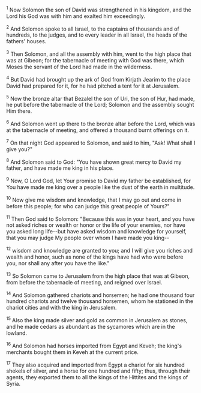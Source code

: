 <sup>1</sup> 
Now Solomon the son of David was strengthened in his kingdom, and the Lord his God was with him and exalted him exceedingly. 

<sup>2</sup> 
And Solomon spoke to all Israel, to the captains of thousands and of hundreds, to the judges, and to every leader in all Israel, the heads of the fathers' houses. 

<sup>3</sup> 
Then Solomon, and all the assembly with him, went to the high place that was at Gibeon; for the tabernacle of meeting with God was there, which Moses the servant of the Lord had made in the wilderness. 

<sup>4</sup> 
But David had brought up the ark of God from Kirjath Jearim to the place David had prepared for it, for he had pitched a tent for it at Jerusalem. 

<sup>5</sup> 
Now the bronze altar that Bezalel the son of Uri, the son of Hur, had made, he put before the tabernacle of the Lord; Solomon and the assembly sought Him there. 

<sup>6</sup> 
And Solomon went up there to the bronze altar before the Lord, which was at the tabernacle of meeting, and offered a thousand burnt offerings on it. 

<sup>7</sup> 
On that night God appeared to Solomon, and said to him, "Ask! What shall I give you?" 

<sup>8</sup> 
And Solomon said to God: "You have shown great mercy to David my father, and have made me king in his place. 

<sup>9</sup> 
Now, O Lord God, let Your promise to David my father be established, for You have made me king over a people like the dust of the earth in multitude. 

<sup>10</sup> 
Now give me wisdom and knowledge, that I may go out and come in before this people; for who can judge this great people of Yours?" 

<sup>11</sup> 
Then God said to Solomon: "Because this was in your heart, and you have not asked riches or wealth or honor or the life of your enemies, nor have you asked long life--but have asked wisdom and knowledge for yourself, that you may judge My people over whom I have made you king-- 

<sup>12</sup> 
wisdom and knowledge are granted to you; and I will give you riches and wealth and honor, such as none of the kings have had who were before you, nor shall any after you have the like." 

<sup>13</sup> 
So Solomon came to Jerusalem from the high place that was at Gibeon, from before the tabernacle of meeting, and reigned over Israel. 

<sup>14</sup> 
And Solomon gathered chariots and horsemen; he had one thousand four hundred chariots and twelve thousand horsemen, whom he stationed in the chariot cities and with the king in Jerusalem. 

<sup>15</sup> 
Also the king made silver and gold as common in Jerusalem as stones, and he made cedars as abundant as the sycamores which are in the lowland. 

<sup>16</sup> 
And Solomon had horses imported from Egypt and Keveh; the king's merchants bought them in Keveh at the current price. 

<sup>17</sup> 
They also acquired and imported from Egypt a chariot for six hundred shekels of silver, and a horse for one hundred and fifty; thus, through their agents, they exported them to all the kings of the Hittites and the kings of Syria.